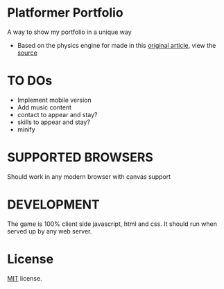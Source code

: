 Platformer Portfolio
==========================

A way to show my portfolio in a unique way

 * Based on the physics engine for made in this [original article](http://codeincomplete.com/posts/2013/5/27/tiny_platformer/), view the [source](https://github.com/jakesgordon/javascript-tiny-platformer)

TO DOs
==================
* Implement mobile version
* Add music content
* contact to appear and stay?
* skills to appear and stay?
* minify

SUPPORTED BROWSERS
==================

Should work in any modern browser with canvas support

DEVELOPMENT
===========

The game is 100% client side javascript, html and css. It should run when served up by any web server.

License
=======

[MIT](http://en.wikipedia.org/wiki/MIT_License) license.

